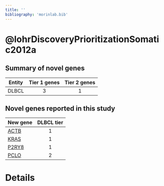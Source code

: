 ```yaml
---
title: ''
bibliography: 'morinlab.bib'
---
```


# @lohrDiscoveryPrioritizationSomatic2012a
## Summary of novel genes

|Entity| Tier 1 genes| Tier 2 genes|
|:-:|:-:|:-:|
|DLBCL|3|1|

## Novel genes reported in this study

|New gene|DLBCL tier|
|:-|:-:|
|[ACTB](ACTB)|1 |
|[KRAS](KRAS)|1 |
|[P2RY8](P2RY8)|1 |
|[PCLO](PCLO)|2 |

# Details

